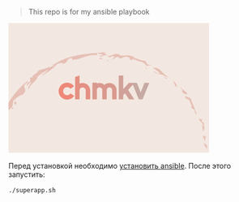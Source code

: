 > This repo is for my ansible playbook

[![alt text](chmkv.svg)](https://chumakov.space)

Перед установкой необходимо [установить ansible](https://docs.ansible.com/ansible/latest/installation_guide/intro_installation.html). После этого запустить:

```bash
./superapp.sh
```
